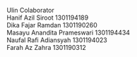 Ulin Colaborator<br>
Hanif Azil Siroot 1301194189<br>
Dika Fajar Ramdan 1301190260<br>
Masayu Anandita Prameswari 1301194434<br>
Naufal Rafi Adiansyah 1301194023<br>
Farah Az Zahra 1301190312
